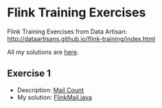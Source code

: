# Flink Training Exercises

Flink Training Exercises from Data Artisan: http://dataartisans.github.io/flink-training/index.html

All my solutions are <a href="https://github.com/keiraqz/flink-training-ex/tree/master/src/main/java/flink/training/ex" target="_blank">here</a>.

## Exercise 1

- Description: <a href="http://dataartisans.github.io/flink-training/exercises/mailCount.html" target="_blank">Mail Count</a>
- My solution: <a href="https://github.com/keiraqz/flink-training-ex/blob/master/src/main/java/flink/training/ex/FlinkMail.java" target="_blank">FlinkMail.java</a>
